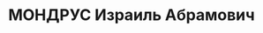 ---
title: МОНДРУС Израиль Абрамович
description: "1906 р., м. Конотоп Чернігівської обл., єврей, з службовців, позапартійний,\
  \ освіта вища, начальник цеху Дніпропетровського коксохімзаводу № 20. \n  28.11.1937\
  \ р.звинувачений у належності до к/рев. організації, розстріляний 29.11.1937 р.\
  \ \n  Реабілітований 06.06.1956 р."
---